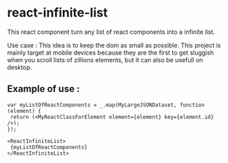 react-infinite-list
===================

This react component turn any list of react components into a infinite list.

Use case :
This idea is to keep the dom as small as possible.
This project is mainly target at mobile devices because they are the first to get sluggish when you scroll lists of zillions elements, but it can also be usefull on desktop.

Example of use :
--------------
 ```
var myListOfReactComponents = _.map(MyLargeJSONDataset, function (element) {
  return (<MyReactClassForElement element={element} key={element.id} />);
});

<ReactInfiniteList>
  {myListOfReactComponents}
</ReactInfiniteList>
 ```
